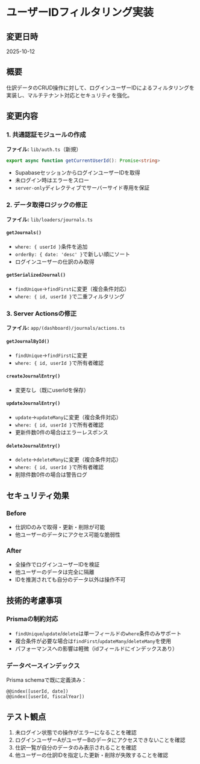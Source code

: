 # ユーザーIDフィルタリング実装

## 変更日時
2025-10-12

## 概要
仕訳データのCRUD操作に対して、ログインユーザーIDによるフィルタリングを実装し、マルチテナント対応とセキュリティを強化。

## 変更内容

### 1. 共通認証モジュールの作成
**ファイル:** `lib/auth.ts`（新規）

```typescript
export async function getCurrentUserId(): Promise<string>
```

- SupabaseセッションからログインユーザーIDを取得
- 未ログイン時はエラーをスロー
- `server-only`ディレクティブでサーバーサイド専用を保証

### 2. データ取得ロジックの修正
**ファイル:** `lib/loaders/journals.ts`

#### `getJournals()`
- `where: { userId }`条件を追加
- `orderBy: { date: 'desc' }`で新しい順にソート
- ログインユーザーの仕訳のみ取得

#### `getSerializedJournal()`
- `findUnique`→`findFirst`に変更（複合条件対応）
- `where: { id, userId }`で二重フィルタリング

### 3. Server Actionsの修正
**ファイル:** `app/(dashboard)/journals/actions.ts`

#### `getJournalById()`
- `findUnique`→`findFirst`に変更
- `where: { id, userId }`で所有者確認

#### `createJournalEntry()`
- 変更なし（既にuserIdを保存）

#### `updateJournalEntry()`
- `update`→`updateMany`に変更（複合条件対応）
- `where: { id, userId }`で所有者確認
- 更新件数0件の場合はエラーレスポンス

#### `deleteJournalEntry()`
- `delete`→`deleteMany`に変更（複合条件対応）
- `where: { id, userId }`で所有者確認
- 削除件数0件の場合は警告ログ

## セキュリティ効果

### Before
- 仕訳IDのみで取得・更新・削除が可能
- 他ユーザーのデータにアクセス可能な脆弱性

### After
- 全操作でログインユーザーIDを検証
- 他ユーザーのデータは完全に隔離
- IDを推測されても自分のデータ以外は操作不可

## 技術的考慮事項

### Prismaの制約対応
- `findUnique`/`update`/`delete`は単一フィールドの`where`条件のみサポート
- 複合条件が必要な場合は`findFirst`/`updateMany`/`deleteMany`を使用
- パフォーマンスへの影響は軽微（idフィールドにインデックスあり）

### データベースインデックス
Prisma schemaで既に定義済み：
```prisma
@@index([userId, date])
@@index([userId, fiscalYear])
```

## テスト観点
1. 未ログイン状態での操作がエラーになることを確認
2. ログインユーザーAがユーザーBのデータにアクセスできないことを確認
3. 仕訳一覧が自分のデータのみ表示されることを確認
4. 他ユーザーの仕訳IDを指定した更新・削除が失敗することを確認
